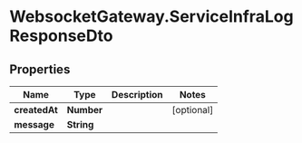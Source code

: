 # WebsocketGateway.ServiceInfraLogResponseDto

## Properties

Name | Type | Description | Notes
------------ | ------------- | ------------- | -------------
**createdAt** | **Number** |  | [optional] 
**message** | **String** |  | 



